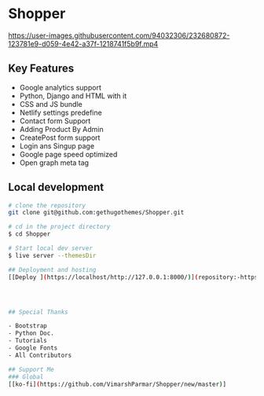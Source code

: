 # Shopper




https://user-images.githubusercontent.com/94032306/232680872-123781e9-d059-4e42-a37f-1218741f5b9f.mp4




## Key Features

- Google analytics  support
- Python, Django and HTML with it
- CSS and JS bundle 
- Netlify settings predefine
- Contact form Support
- Adding Product By Admin
- CreatePost form support
- Login ans Singup page
- Google page speed optimized
- Open graph meta tag


## Local development

```bash
# clone the repository
git clone git@github.com:gethugothemes/Shopper.git

# cd in the project directory
$ cd Shopper

# Start local dev server
$ live server --themesDir

## Deployment and hosting
[[Deploy ](https://localhost/http://127.0.0.1:8000/)](repository:-https://github.com/VimarshParmar/Shopper/new/master)




## Special Thanks

- Bootstrap
- Python Doc.
- Tutorials
- Google Fonts
- All Contributors

## Support Me
### Global
[[ko-fi](https://github.com/VimarshParmar/Shopper/new/master)]
